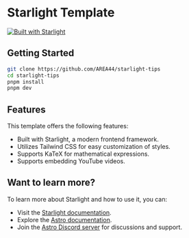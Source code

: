 # Starlight Template

[![Built with Starlight](https://astro.badg.es/v2/built-with-starlight/tiny.svg)](https://starlight.astro.build)

## Getting Started

```sh
git clone https://github.com/AREA44/starlight-tips
cd starlight-tips
pnpm install
pnpm dev
```

## Features

This template offers the following features:

- Built with Starlight, a modern frontend framework.
- Utilizes Tailwind CSS for easy customization of styles.
- Supports KaTeX for mathematical expressions.
- Supports embedding YouTube videos.

## Want to learn more?

To learn more about Starlight and how to use it, you can:

- Visit the [Starlight documentation](https://starlight.astro.build/).
- Explore the [Astro documentation](https://docs.astro.build).
- Join the [Astro Discord server](https://astro.build/chat) for discussions and support.
